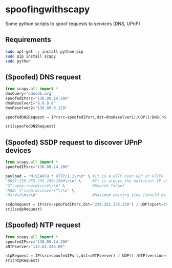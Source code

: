 # spoofingwithscapy
Some python scripts to spoof requests to services (DNS, UPnP)

## Requirements
```bash
sudo apt-get -y install python-pip
sudo pip install scapy
sudo python
```

## (Spoofed) DNS request

```python
from scapy.all import *
dnsQuery="ddosdb.org"
spoofedIPsrc="130.89.14.206"
dnsResolver1="8.8.8.8"
dnsResolver2="130.89.0.128"

spoofedDNSRequest = IP(src=spoofedIPsrc,dst=dnsResolver1)/UDP()/DNS(rd=1,qd=DNSQR(qname=dnsQuery))

sr1(spoofedDNSRequest)
````

## (Spoofed) SSDP request to discover UPnP devices

```python
from scapy.all import *
spoofedIPsrc="130.89.14.206"

payload = "M-SEARCH * HTTP/1.1\r\n" \ #It is a HTTP over UDP or HTTPU
"HOST:239.255.255.250:1900\r\n" \     #It is always the multicast IP address 239.255.255.250
"ST:upnp:rootdevice\r\n" \            #Search Target
"MAN: \"ssdp:discover\"\r\n" \      
"MX:4\r\n\r\n"                        #Maximum waiting time (should be in the interval [1,5[)

ssdpRequest = IP(src=spoofedIPsrc,dst="239.255.255.250") / UDP(sport=1900, dport= 1900) / payload
sr1(ssdpRequest)
```

## (Spoofed) NTP request
```python
from scapy.all import *
spoofedIPsrc="130.89.14.206"
aNTPserver="112.64.246.89"

ntpRequest = IP(src=spoofedIPsrc,dst=aNTPserver) / UDP() /NTP(version=4)
sr1(ntpRequest)
```
